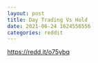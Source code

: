 ```yaml
--- 
layout: post 
title: Day Trading Vs Hold 
date: 2021-06-24 1624556556 
categories: reddit 
--- 
```

https://redd.it/o75ybq